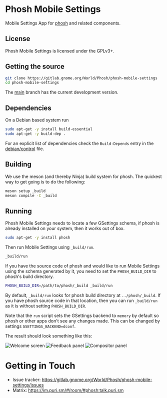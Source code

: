 # Phosh Mobile Settings

Mobile Settings App for [phosh](https://gitlab.gnome.org/World/Phosh/phosh) and
related components.

## License

Phosh Mobile Settings is licensed under the GPLv3+.

## Getting the source

```sh
git clone https://gitlab.gnome.org/World/Phosh/phosh-mobile-settings
cd phosh-mobile-settings
```

The [main][] branch has the current development version.

## Dependencies

On a Debian based system run

```sh
sudo apt-get -y install build-essential
sudo apt-get -y build-dep .
```

For an explicit list of dependencies check the `Build-Depends` entry in the
[debian/control][] file.

## Building

We use the meson (and thereby Ninja) build system for phosh. The quickest
way to get going is to do the following:

```sh
meson setup _build
meson compile -C _build
```

## Running

Phosh Mobile Settings needs to locate a few GSettings schema, if phosh is
already installed on your system, then it works out of box.

```sh
sudo apt-get -y install phosh
```

Then run Mobile Settings using `_build/run`.

```sh
_build/run
```

If you have the source code of phosh and would like to run Mobile Settings using
the schema generated by it, you need to set the `PHOSH_BUILD_DIR` to phosh's build directory.

```sh
PHOSH_BUILD_DIR=/path/to/phosh/_build _build/run
```

By default, `_build/run` looks for phosh build directory at `../phosh/_build`.
If you have phosh source code in that location, then you can run `_build/run`
as it is without setting `PHOSH_BUILD_DIR`.

Note that the `run` script sets the GSettings backend to `memory` by default
so phosh or other apps don't see any changes made. This can be changed by
settings `GSETTINGS_BACKEND=dconf`.

The result should look something like this:

![Welcome screen](screenshots/panels.png)
![Feedback panel](screenshots/feedback.png)
![Compositor panel](screenshots/compositor.png)

# Getting in Touch

- Issue tracker: https://gitlab.gnome.org/World/Phosh/phosh-mobile-settings/issues
- Matrix: https://im.puri.sm/#/room/#phosh:talk.puri.sm

[main]: https://gitlab.gnome.org/World/Phosh/phosh-mobile-seettings/-/tree/main
[.gitlab-ci.yml]: https://gitlab.gnome.org/World/Phosh/phosh-mobile-settings/-/blob/main/.gitlab-ci.yml
[debian/control]: https://gitlab.gnome.org/World/Phosh/phosh-mobile-settings/-/blob/main/debian/control
